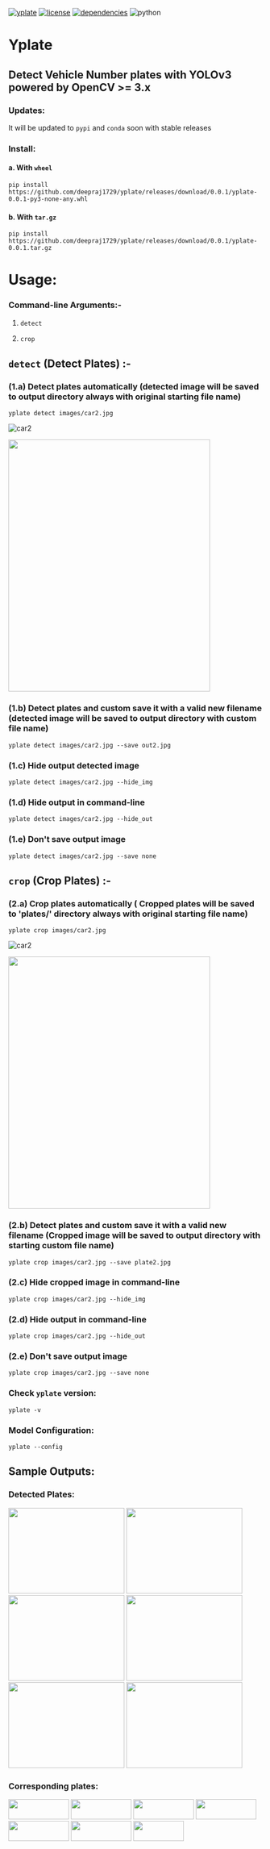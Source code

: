 [![yplate](https://img.shields.io/badge/yplate-v0.0.1-blue)](https://github.com/deepraj1729/yplate/releases/tag/0.0.1)  [![license](https://img.shields.io/badge/License-MIT-yellow)](https://github.com/deepraj1729/yplate/blob/master/LICENSE) [![dependencies](https://img.shields.io/badge/dependencies-packages-orange)](https://github.com/deepraj1729/yplate/blob/master/requirements.txt)
![python](https://img.shields.io/badge/python-3.5%3E-red)
# Yplate

## Detect Vehicle Number plates with YOLOv3 powered by OpenCV >= 3.x 

### Updates:
It will be updated to `pypi` and `conda` soon with stable releases

### Install:

#### a. With `wheel` 

    pip install https://github.com/deepraj1729/yplate/releases/download/0.0.1/yplate-0.0.1-py3-none-any.whl

#### b. With `tar.gz` 
    
    pip install https://github.com/deepraj1729/yplate/releases/download/0.0.1/yplate-0.0.1.tar.gz
    
    
# Usage:

### Command-line Arguments:-

1. `detect`

2. `crop`


## `detect` (Detect  Plates) :-

### (1.a)  Detect plates automatically (detected image will be saved to output directory always with original starting file name) 

    yplate detect images/car2.jpg


![car2](output/car2.jpg)

<img src="https://github.com/deepraj1729/yplate/blob/master/out_txt/out.png" width = "400" height = "500">


### (1.b)  Detect plates and custom save it with a valid new filename (detected image will be saved to output directory with custom file name) 
    
    yplate detect images/car2.jpg --save out2.jpg
    
### (1.c)  Hide output detected image

    yplate detect images/car2.jpg --hide_img
    
### (1.d)  Hide output in command-line

    yplate detect images/car2.jpg --hide_out

### (1.e)  Don't save output image 

    yplate detect images/car2.jpg --save none


## `crop` (Crop Plates) :-

### (2.a)  Crop plates automatically ( Cropped plates will be saved to 'plates/' directory always with original starting file name)

    yplate crop images/car2.jpg

![car2](plates/car2_plate_0.jpg) 

<img src="https://github.com/deepraj1729/yplate/blob/master/out_txt/out.png" width = "400" height = "500">

### (2.b)  Detect plates and custom save it with a valid new filename (Cropped image will be saved to output directory with starting custom file name)
    
    yplate crop images/car2.jpg --save plate2.jpg
    
### (2.c)  Hide cropped image in command-line

    yplate crop images/car2.jpg --hide_img
    
### (2.d)  Hide output in command-line

    yplate crop images/car2.jpg --hide_out

### (2.e)  Don't save output image

    yplate crop images/car2.jpg --save none


### Check `yplate` version:

    yplate -v

### Model Configuration:

    yplate --config

## Sample Outputs:

### Detected Plates:

<img src="https://github.com/deepraj1729/yplate/blob/master/output/car2.jpg" width = "230" height = "170"> <img src="https://github.com/deepraj1729/yplate/blob/master/output/car3.jpg" width = "230" height = "170"> <img src="https://github.com/deepraj1729/yplate/blob/master/output/car4.jpg" width = "230" height = "170"> <img src="https://github.com/deepraj1729/yplate/blob/master/output/car5.jpg" width = "230" height = "170"> <img src="https://github.com/deepraj1729/yplate/blob/master/output/car6.jpg" width = "230" height = "170"> <img src="https://github.com/deepraj1729/yplate/blob/master/output/car1.jpg" width = "230" height = "170">

### Corresponding plates:

<img src="https://github.com/deepraj1729/yplate/blob/master/plates/car2_plate_0.jpg" width = "120" height = "40">  <img src="https://github.com/deepraj1729/yplate/blob/master/plates/car3_plate_0.jpg" width = "120" height = "40">  <img src="https://github.com/deepraj1729/yplate/blob/master/plates/car4_plate_0.jpg" width = "120" height = "40">  <img src="https://github.com/deepraj1729/yplate/blob/master/plates/car4_plate_1.jpg" width = "120" height = "40">  <img src="https://github.com/deepraj1729/yplate/blob/master/plates/car5_plate_0.jpg" width = "120" height = "40">  <img src="https://github.com/deepraj1729/yplate/blob/master/plates/car6_plate_0.jpg" width = "120" height = "40">  <img src="https://github.com/deepraj1729/yplate/blob/master/plates/car1_plate_0.jpg" width = "100" height = "40">

